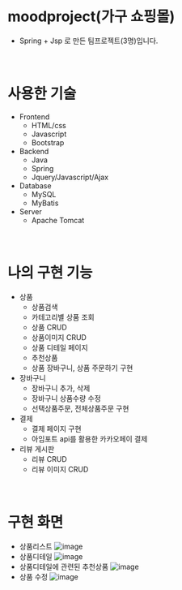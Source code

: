 # moodproject(가구 쇼핑몰)
- Spring + Jsp 로 만든 팀프로젝트(3명)입니다.  
<br/><br/>
# 사용한 기술
- Frontend
  - HTML/css
  - Javascript
  - Bootstrap
- Backend
  - Java
  - Spring
  - Jquery/Javascript/Ajax
- Database
  - MySQL
  - MyBatis
- Server
  - Apache Tomcat
<br/><br/><br/>
# 나의 구현 기능
- 상품
  - 상품검색
  - 카테고리별 상품 조회
  - 상품 CRUD
  - 상품이미지 CRUD
  - 상품 디테일 페이지
  - 추천상품
  - 상품 장바구니, 상품 주문하기 구현
- 장바구니
  - 장바구니 추가, 삭제
  - 장바구니 상품수량 수정
  - 선택상품주문, 전체상품주문 구현
- 결제
    - 결제 페이지 구현
    - 아임포트 api를 활용한 카카오페이 결제
- 리뷰 게시판
  - 리뷰 CRUD
  - 리뷰 이미지 CRUD
 <br/><br/><br/> 
# 구현 화면
- 상품리스트
![image](https://user-images.githubusercontent.com/128371999/234237530-3c317a25-5223-49ef-90fa-b2e074caeb91.png)
- 상품디테일
![image](https://user-images.githubusercontent.com/128371999/234237664-a65eb5e7-89f1-4c6a-b69b-89e3316ea2c4.png)
- 상품디테일에 관련된 추천상품
![image](https://user-images.githubusercontent.com/128371999/234237808-e4cd3441-3e98-4a88-a077-d04cfd9e167e.png)
- 상품 수정
![image](https://user-images.githubusercontent.com/128371999/234238215-ff74e69d-92ab-43f2-8e7b-d7386f687463.png)


